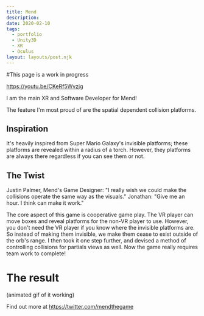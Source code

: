 ```yaml
---
title: Mend
description: 
date: 2020-02-10
tags:
  - portfolio
  - Unity3D
  - XR
  - Oculus
layout: layouts/post.njk
---
```

#This page is a work in progress

https://youtu.be/CKeRf5Wvzjg


I am the main XR and Software Developer for Mend!  

The feature I'm most proud of are the spatial dependent collision platforms.  

## Inspiration
It's heavily inspired from Super Mario Galaxy's invisible platforms; these platforms are revealed within a radius of a torch. However, they platforms are always there regardless if you can see them or not.

## The Twist
Justin Palmer, Mend's Game Designer:  "I really wish we could make the collisions operate the same way as the visuals."
Jonathan: "Give me an hour. I think can make it work."

The core aspect of this game is cooperative game play. The VR player can move boxes and reveal platforms for the non-VR player to use. However, you don't need the VR player if you know where the invisible platforms are.
So instead of making them invisible, we make them cease to exist outside of the orb's range.  I then took it one step further, and devised a method of controlling collisions for partials views as well.
Now the game really requires team work to complete!


# The result
(animated gif of it working)

Find out more at https://twitter.com/mendthegame 